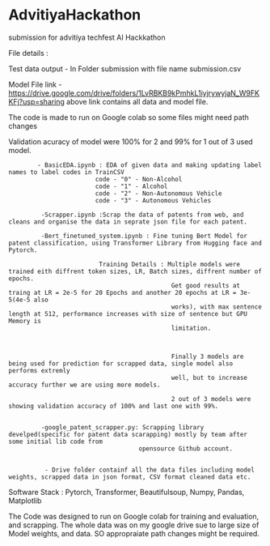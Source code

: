 # AdvitiyaHackathon
submission for advitiya techfest AI Hackkathon


File details :


Test data output - In Folder submission with file name submission.csv

Model File link - https://drive.google.com/drive/folders/1LvRBKB9kPmhkL1iyjrywyjaN_W9FKKFj?usp=sharing
above link contains all data and model file.

The code is made to run on Google colab so some files might need path changes

Validation acuracy of model were 100% for 2 and 99% for 1 out of 3 used model.



            - BasicEDA.ipynb : EDA of given data and making updating label names to label codes in TrainCSV
                            code - "0" - Non-Alcohol
                            code - "1" - Alcohol
                            code - "2" - Non-Autonomous Vehicle
                            code - "3" - Autonomous Vehicles
                            
             -Scrapper.ipynb :Scrap the data of patents from web, and cleans and organise the data in seprate json file for each patent.
             
             -Bert_finetuned_system.ipynb : Fine tuning Bert Model for patent classification, using Transformer Library from Hugging face and Pytorch.
                             
                             Training Details : Multiple models were trained eith diffrent token sizes, LR, Batch sizes, diffrent number of epochs.
                                                 Get good results at traing at LR = 2e-5 for 20 Epochs and another 20 epochs at LR = 3e-5(4e-5 also       
                                                 works), with max sentence length at 512, performance increases with size of sentence but GPU Memory is 
                                                 limitation.
                                                 
                                                 
                                                 
                                                 Finally 3 models are being used for prediction for scrapped data, single model also performs extremly 
                                                 well, but to increase accuracy further we are using more models.
                                                 
                                                 2 out of 3 models were showing validation accuracy of 100% and last one with 99%.
                                                 
                                                 
             -google_patent_scrapper.py: Scrapping library develped(specific for patent data scarapping) mostly by team after some initial lib code from 
                                        opensource Github account.                                
                                        
                                        
              - Drive folder containf all the data files including model weights, scrapped data in json format, CSV format cleaned data etc.
              
              
Software Stack :  Pytorch, Transformer, Beautifulsoup, Numpy, Pandas, Matplotlib

The Code was designed to run on Google colab for training and evaluation, and scrapping. The whole data was on my google drive sue to large size of Model weights, and data. SO appropraiate path changes might be required.

